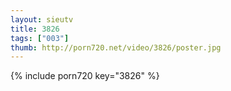 ```yaml
--- 
layout: sieutv
title: 3826
tags: ["003"]
thumb: http://porn720.net/video/3826/poster.jpg
---
```

{% include porn720 key="3826" %} 

